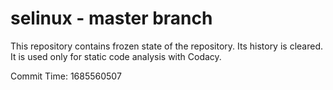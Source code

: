 # selinux - master branch

This repository contains frozen state of the repository.
Its history is cleared. It is used only for static code
analysis with Codacy.

Commit Time: 1685560507